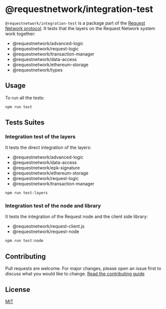 # @requestnetwork/integration-test

`@requestnetwork/integration-test` is a package part of the [Request Network protocol](https://github.com/RequestNetwork/requestNetwork).
It tests that the layers on the Request Network system work together:

- @requestnetwork/advanced-logic
- @requestnetwork/request-logic
- @requestnetwork/transaction-manager
- @requestnetwork/data-access
- @requestnetwork/ethereum-storage
- @requestnetwork/types

## Usage

To run all the tests:

```bash
npm run test
```

## Tests Suites

### Integration test of the layers

It tests the direct integration of the layers:

- @requestnetwork/advanced-logic
- @requestnetwork/data-access
- @requestnetwork/epk-signature
- @requestnetwork/ethereum-storage
- @requestnetwork/request-logic
- @requestnetwork/transaction-manager

```bash
npm run test:layers
```

### Integration test of the node and library

It tests the integration of the Request node and the client side library:

- @requestnetwork/request-client.js
- @requestnetwork/request-node

```bash
npm run test:node
```

## Contributing

Pull requests are welcome. For major changes, please open an issue first to discuss what you would like to change.
[Read the contributing guide](https://github.com/RequestNetwork/requestNetwork/blob/master/CONTRIBUTING.md)

## License

[MIT](https://github.com/RequestNetwork/requestNetwork/blob/develop-v2/LICENSE)
